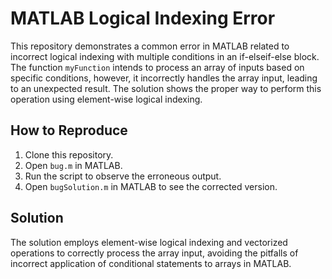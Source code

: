 # MATLAB Logical Indexing Error
This repository demonstrates a common error in MATLAB related to incorrect logical indexing with multiple conditions in an if-elseif-else block. The function `myFunction` intends to process an array of inputs based on specific conditions, however, it incorrectly handles the array input, leading to an unexpected result. The solution shows the proper way to perform this operation using element-wise logical indexing.

## How to Reproduce
1. Clone this repository.
2. Open `bug.m` in MATLAB.
3. Run the script to observe the erroneous output.
4. Open `bugSolution.m` in MATLAB to see the corrected version.

## Solution
The solution employs element-wise logical indexing and vectorized operations to correctly process the array input, avoiding the pitfalls of incorrect application of conditional statements to arrays in MATLAB. 